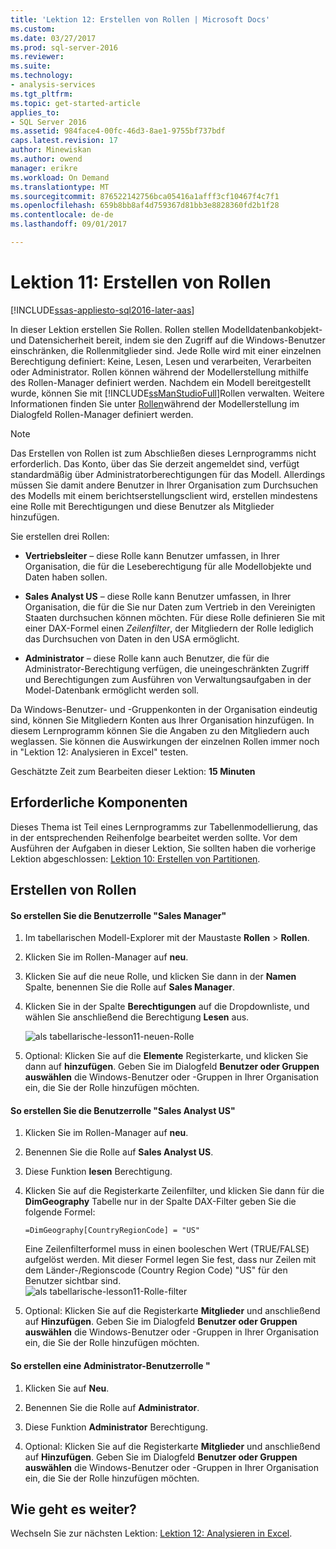 ```yaml
---
title: 'Lektion 12: Erstellen von Rollen | Microsoft Docs'
ms.custom: 
ms.date: 03/27/2017
ms.prod: sql-server-2016
ms.reviewer: 
ms.suite: 
ms.technology:
- analysis-services
ms.tgt_pltfrm: 
ms.topic: get-started-article
applies_to:
- SQL Server 2016
ms.assetid: 984face4-00fc-46d3-8ae1-9755bf737bdf
caps.latest.revision: 17
author: Minewiskan
ms.author: owend
manager: erikre
ms.workload: On Demand
ms.translationtype: MT
ms.sourcegitcommit: 876522142756bca05416a1afff3cf10467f4c7f1
ms.openlocfilehash: 659b8bb8af4d759367d81bb3e8828360fd2b1f28
ms.contentlocale: de-de
ms.lasthandoff: 09/01/2017

---
```

# <a name="lesson-11-create-roles"></a>Lektion 11: Erstellen von Rollen
[!INCLUDE[ssas-appliesto-sql2016-later-aas](../includes/ssas-appliesto-sql2016-later-aas.md)]

In dieser Lektion erstellen Sie Rollen. Rollen stellen Modelldatenbankobjekt- und Datensicherheit bereit, indem sie den Zugriff auf die Windows-Benutzer einschränken, die Rollenmitglieder sind. Jede Rolle wird mit einer einzelnen Berechtigung definiert: Keine, Lesen, Lesen und verarbeiten, Verarbeiten oder Administrator. Rollen können während der Modellerstellung mithilfe des Rollen-Manager definiert werden. Nachdem ein Modell bereitgestellt wurde, können Sie mit [!INCLUDE[ssManStudioFull](../includes/ssmanstudiofull-md.md)]Rollen verwalten. Weitere Informationen finden Sie unter [Rollen](../analysis-services/tabular-models/roles-ssas-tabular.md)während der Modellerstellung im Dialogfeld Rollen-Manager definiert werden.  
  
> [!NOTE]  
> Das Erstellen von Rollen ist zum Abschließen dieses Lernprogramms nicht erforderlich. Das Konto, über das Sie derzeit angemeldet sind, verfügt standardmäßig über Administratorberechtigungen für das Modell. Allerdings müssen Sie damit andere Benutzer in Ihrer Organisation zum Durchsuchen des Modells mit einem berichtserstellungsclient wird, erstellen mindestens eine Rolle mit Berechtigungen und diese Benutzer als Mitglieder hinzufügen.  
  
Sie erstellen drei Rollen:  
  
-   **Vertriebsleiter** – diese Rolle kann Benutzer umfassen, in Ihrer Organisation, die für die Leseberechtigung für alle Modellobjekte und Daten haben sollen.  
  
-   **Sales Analyst US** – diese Rolle kann Benutzer umfassen, in Ihrer Organisation, die für die Sie nur Daten zum Vertrieb in den Vereinigten Staaten durchsuchen können möchten. Für diese Rolle definieren Sie mit einer DAX-Formel einen *Zeilenfilter*, der Mitgliedern der Rolle lediglich das Durchsuchen von Daten in den USA ermöglicht.  
  
-   **Administrator** – diese Rolle kann auch Benutzer, die für die Administrator-Berechtigung verfügen, die uneingeschränkten Zugriff und Berechtigungen zum Ausführen von Verwaltungsaufgaben in der Model-Datenbank ermöglicht werden soll.  
  
Da Windows-Benutzer- und -Gruppenkonten in der Organisation eindeutig sind, können Sie Mitgliedern Konten aus Ihrer Organisation hinzufügen. In diesem Lernprogramm können Sie die Angaben zu den Mitgliedern auch weglassen. Sie können die Auswirkungen der einzelnen Rollen immer noch in "Lektion 12: Analysieren in Excel" testen.  
  
Geschätzte Zeit zum Bearbeiten dieser Lektion: **15 Minuten**  
  
## <a name="prerequisites"></a>Erforderliche Komponenten  
Dieses Thema ist Teil eines Lernprogramms zur Tabellenmodellierung, das in der entsprechenden Reihenfolge bearbeitet werden sollte. Vor dem Ausführen der Aufgaben in dieser Lektion, Sie sollten haben die vorherige Lektion abgeschlossen: [Lektion 10: Erstellen von Partitionen](../analysis-services/lesson-10-create-partitions.md).  
  
## <a name="create-roles"></a>Erstellen von Rollen  
  
#### <a name="to-create-a-sales-manager-user-role"></a>So erstellen Sie die Benutzerrolle "Sales Manager"  
  
1.  Im tabellarischen Modell-Explorer mit der Maustaste **Rollen** > **Rollen**.  
  
2.  Klicken Sie im Rollen-Manager auf **neu**.  
  
3.  Klicken Sie auf die neue Rolle, und klicken Sie dann in der **Namen** Spalte, benennen Sie die Rolle auf **Sales Manager**.  
  
4.  Klicken Sie in der Spalte **Berechtigungen** auf die Dropdownliste, und wählen Sie anschließend die Berechtigung **Lesen** aus. 

    ![als tabellarische-lesson11-neuen-Rolle](../analysis-services/media/as-tabular-lesson11-new-role.png) 
  
5.  Optional: Klicken Sie auf die **Elemente** Registerkarte, und klicken Sie dann auf **hinzufügen**. Geben Sie im Dialogfeld **Benutzer oder Gruppen auswählen** die Windows-Benutzer oder -Gruppen in Ihrer Organisation ein, die Sie der Rolle hinzufügen möchten.  
  
#### <a name="to-create-a-sales-analyst-us-user-role"></a>So erstellen Sie die Benutzerrolle "Sales Analyst US"  
  
1.  Klicken Sie im Rollen-Manager auf **neu**.    
  
2.  Benennen Sie die Rolle auf **Sales Analyst US**.  
  
3.  Diese Funktion **lesen** Berechtigung.  
  
4.  Klicken Sie auf die Registerkarte Zeilenfilter, und klicken Sie dann für die **DimGeography** Tabelle nur in der Spalte DAX-Filter geben Sie die folgende Formel:  
  
    ```
    =DimGeography[CountryRegionCode] = "US" 
    ```
    
    Eine Zeilenfilterformel muss in einen booleschen Wert (TRUE/FALSE) aufgelöst werden. Mit dieser Formel legen Sie fest, dass nur Zeilen mit dem Länder-/Regionscode (Country Region Code) "US" für den Benutzer sichtbar sind.  
    ![als tabellarische-lesson11-Rolle-filter](../analysis-services/media/as-tabular-lesson11-role-filter.png) 
  
6.  Optional: Klicken Sie auf die Registerkarte **Mitglieder** und anschließend auf **Hinzufügen**. Geben Sie im Dialogfeld **Benutzer oder Gruppen auswählen** die Windows-Benutzer oder -Gruppen in Ihrer Organisation ein, die Sie der Rolle hinzufügen möchten.  
  
#### <a name="to-create-an-administrator-user-role"></a>So erstellen eine Administrator-Benutzerrolle "  
  
1.  Klicken Sie auf **Neu**.  
  
2.  Benennen Sie die Rolle auf **Administrator**.  
  
3.  Diese Funktion **Administrator** Berechtigung.  
  
4.  Optional: Klicken Sie auf die Registerkarte **Mitglieder** und anschließend auf **Hinzufügen**. Geben Sie im Dialogfeld **Benutzer oder Gruppen auswählen** die Windows-Benutzer oder -Gruppen in Ihrer Organisation ein, die Sie der Rolle hinzufügen möchten. 
  
  
## <a name="whats-next"></a>Wie geht es weiter?
Wechseln Sie zur nächsten Lektion: [Lektion 12: Analysieren in Excel](../analysis-services/lesson-12-analyze-in-excel.md).

  
  

